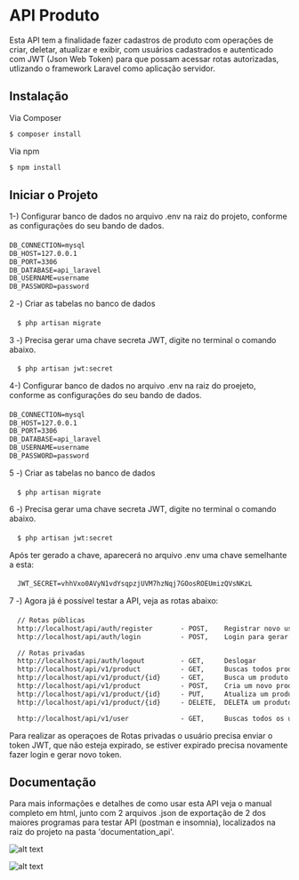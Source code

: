 # API Produto

Esta API tem a finalidade fazer cadastros de produto com operações de criar, deletar, atualizar e exibir, com usuários cadastrados e autenticado com JWT (Json Web Token) para que possam acessar rotas autorizadas, utlizando o framework Laravel como aplicação servidor.

## Instalação

Via Composer

``` bash
$ composer install
```

Via npm

``` bash
$ npm install
```
## Iniciar o Projeto

1-) Configurar banco de dados no arquivo .env na raiz do projeto, conforme as configurações do seu bando de dados.

#### 
``` txt
DB_CONNECTION=mysql
DB_HOST=127.0.0.1
DB_PORT=3306
DB_DATABASE=api_laravel
DB_USERNAME=username
DB_PASSWORD=password
```
2 -) Criar as tabelas no banco de dados

#### 
``` txt
  $ php artisan migrate
```


3 -) Precisa gerar uma chave secreta JWT, digite no terminal o comando abaixo. 

#### 
``` txt
  $ php artisan jwt:secret
```


4-) Configurar banco de dados no arquivo .env na raiz do proejeto, conforme as configurações do seu bando de dados.

#### 
``` txt
DB_CONNECTION=mysql
DB_HOST=127.0.0.1
DB_PORT=3306
DB_DATABASE=api_laravel
DB_USERNAME=username
DB_PASSWORD=password
```
5 -) Criar as tabelas no banco de dados

#### 
``` txt
  $ php artisan migrate
```

6 -) Precisa gerar uma chave secreta JWT, digite no terminal o comando abaixo. 

#### 
``` txt
  $ php artisan jwt:secret
```

Após ter gerado a chave, aparecerá no arquivo .env uma chave semelhante a esta:

#### 
``` txt
  JWT_SECRET=vhhVxo0AVyN1vdYsqpzjUVM7hzNqj7GOosROEUmizQVsNKzL
```

7 -) Agora já é possível testar a API, veja as rotas abaixo:

#### 
``` txt
  // Rotas públicas
  http://localhost/api/auth/register       - POST,    Registrar novo usuário
  http://localhost/api/auth/login          - POST,    Login para gerar token

  // Rotas privadas
  http://localhost/api/auth/logout         - GET,     Deslogar 
  http://localhost/api/v1/product          - GET,     Buscas todos produtos
  http://localhost/api/v1/product/{id}     - GET,     Busca um produto pelo seu ID.
  http://localhost/api/v1/product          - POST,    Cria um novo produto
  http://localhost/api/v1/product/{id}     - PUT,     Atualiza um produto
  http://localhost/api/v1/product/{id}     - DELETE,  DELETA um produto

  http://localhost/api/v1/user             - GET,     Buscas todos os usuários
```

Para realizar as operaçoes de Rotas privadas o usuário precisa enviar o token JWT, que não esteja expirado, se estiver expirado precisa novamente fazer login e gerar novo token.


## Documentação

Para mais informações e detalhes de como usar esta API veja o manual completo em html, junto com 2 arquivos .json de exportação de 2 dos maiores programas para testar API (postman e insomnia), localizados na raiz do projeto na pasta 'documentation_api'.

![alt text](https://github.com/wagnerGCastro/backend-challenge/blob/feature/06/documentation_api/1-manual.png)

![alt text](https://github.com/wagnerGCastro/backend-challenge/blob/feature/06/documentation_api/2-manual.png)